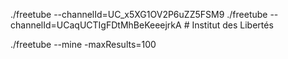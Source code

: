 ./freetube --channelId=UC_x5XG1OV2P6uZZ5FSM9
./freetube --channelId=UCaqUCTIgFDtMhBeKeeejrkA # Institut des Libertés

./freetube --mine -maxResults=100
